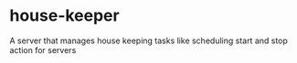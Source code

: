 # house-keeper
A server that manages house keeping tasks like scheduling start and stop action for servers

